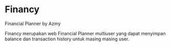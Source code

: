 # Financy
Financial Planner by Azmy

Financy merupakan web Financial Planner multiuser yang dapat menyimpan balance dan transaction history untuk masing masing user.
